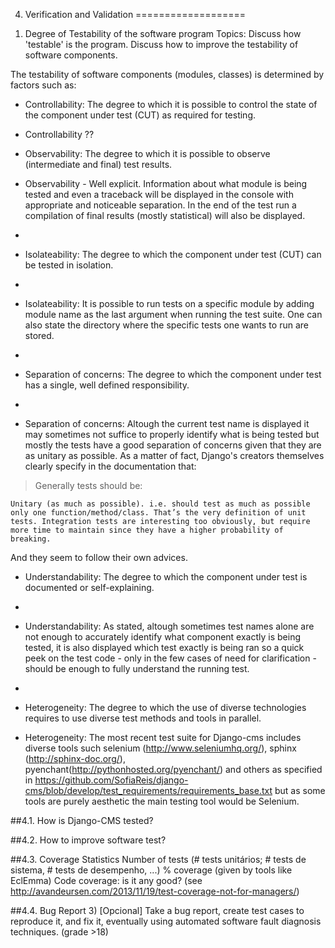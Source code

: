 4. Verification and Validation 
===================

1) Degree of Testability of the software program
Topics: Discuss how 'testable' is the program. Discuss how to improve the testability of software components.

The testability of software components (modules, classes) is determined by factors such as:
- Controllability: The degree to which it is possible to control the state of the component under test (CUT) as required for testing.
 - Controllability ??
- Observability: The degree to which it is possible to observe (intermediate and final) test results.

- Observability - Well explicit. Information about what module is being tested and even a traceback will be displayed in the console with appropriate and noticeable separation. In the end of the test run a compilation of final results (mostly statistical) will also be displayed.
- 
- Isolateability: The degree to which the component under test (CUT) can be tested in isolation.
- 
- Isolateability: It is possible to run tests on a specific module by adding module name as the last argument when running the test suite. One can also state the directory where the specific tests one wants to run are stored.
- 
- Separation of concerns: The degree to which the component under test has a single, well defined responsibility.
- 
- Separation of concerns: Altough the current test name is displayed it may sometimes not suffice to properly identify what is being tested but mostly the tests have a good separation of concerns given that they are as unitary as possible. As a matter of fact, Django's creators themselves clearly specify in the documentation that:
> Generally tests should be:

    Unitary (as much as possible). i.e. should test as much as possible only one function/method/class. That’s the very definition of unit tests. Integration tests are interesting too obviously, but require more time to maintain since they have a higher probability of breaking.
    
And they seem to follow their own advices.

- Understandability: The degree to which the component under test is documented or self-explaining.
- 
- Understandability: As stated, altough sometimes test names alone are not enough to accurately identify what component exactly is being tested, it is also displayed which test exactly is being ran so a quick peek on the test code - only in the few cases of need for clarification - should be enough to fully understand the running test.
- 

- Heterogeneity: The degree to which the use of diverse technologies requires to use diverse test methods and tools in parallel.
- Heterogeneity: The most recent test suite for Django-cms includes diverse tools such selenium (http://www.seleniumhq.org/), sphinx (http://sphinx-doc.org/), pyenchant(http://pythonhosted.org/pyenchant/) and others as specified in https://github.com/SofiaReis/django-cms/blob/develop/test_requirements/requirements_base.txt but as some tools are purely aesthetic the main testing tool would be Selenium.

##4.1. How is Django-CMS tested?

##4.2. How to improve software test?


##4.3. Coverage Statistics
     Number of tests (# tests unitários; # tests de sistema, # tests de desempenho, ...)
     % coverage (given by tools like EclEmma)
     Code coverage: is it any good? (see http://avandeursen.com/2013/11/19/test-coverage-not-for-managers/)


##4.4. Bug Report
3) [Opcional] Take a bug report, create test cases to reproduce it, and fix it, eventually using automated software fault diagnosis techniques. (grade >18)
